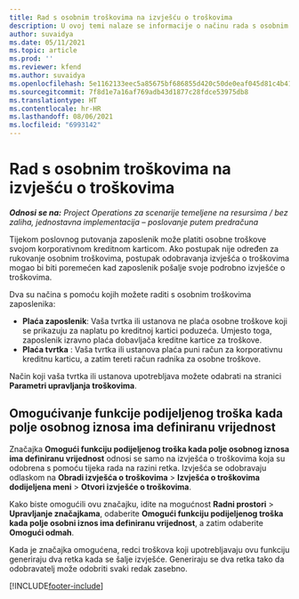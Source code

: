 ```yaml
---
title: Rad s osobnim troškovima na izvješću o troškovima
description: U ovoj temi nalaze se informacije o načinu rada s osobnim troškovima zaposlenih za putovanja u poslovne svrhe.
author: suvaidya
ms.date: 05/11/2021
ms.topic: article
ms.prod: ''
ms.reviewer: kfend
ms.author: suvaidya
ms.openlocfilehash: 5e1162133eec5a85675bf686855d420c50de0eaf045d81c4b417b6fe66ee19fe
ms.sourcegitcommit: 7f8d1e7a16af769adb43d1877c28fdce53975db8
ms.translationtype: HT
ms.contentlocale: hr-HR
ms.lasthandoff: 08/06/2021
ms.locfileid: "6993142"
---
```

# <a name="work-with-personal-expenses-on-an-expense-report"></a>Rad s osobnim troškovima na izvješću o troškovima

_**Odnosi se na:** Project Operations za scenarije temeljene na resursima / bez zaliha, jednostavna implementacija – poslovanje putem predračuna_

Tijekom poslovnog putovanja zaposlenik može platiti osobne troškove svojom korporativnom kreditnom karticom. Ako postupak nije određen za rukovanje osobnim troškovima, postupak odobravanja izvješća o troškovima mogao bi biti poremećen kad zaposlenik pošalje svoje podrobno izvješće o troškovima.

Dva su načina s pomoću kojih možete raditi s osobnim troškovima zaposlenika:

  - **Plaća zaposlenik**: Vaša tvrtka ili ustanova ne plaća osobne troškove koji se prikazuju za naplatu po kreditnoj kartici poduzeća. Umjesto toga, zaposlenik izravno plaća dobavljača kreditne kartice za troškove. 
  - **Plaća tvrtka** : Vaša tvrtka ili ustanova plaća puni račun za korporativnu kreditnu karticu, a zatim tereti račun radnika za osobne troškove.

Način koji vaša tvrtka ili ustanova upotrebljava možete odabrati na stranici **Parametri upravljanja troškovima**.


## <a name="enable-split-expense-function-when-personal-amount-field-has-value-defined"></a>Omogućivanje funkcije podijeljenog troška kada polje osobnog iznosa ima definiranu vrijednost

Značajka **Omogući funkciju podijeljenog troška kada polje osobnog iznosa ima definiranu vrijednost** odnosi se samo na izvješća o troškovima koja su odobrena s pomoću tijeka rada na razini retka. Izvješća se odobravaju odlaskom na **Obradi izvješća o troškovima** > **Izvješća o troškovima dodijeljena meni** > **Otvori izvješće o troškovima**. 

Kako biste omogućili ovu značajku, idite na mogućnost **Radni prostori** > **Upravljanje značajkama**, odaberite **Omogući funkciju podijeljenog troška kada polje osobni iznos ima definiranu vrijednost**, a zatim odaberite **Omogući odmah**. 

Kada je značajka omogućena, redci troškova koji upotrebljavaju ovu funkciju generiraju dva retka kada se šalje izvješće. Generiraju se dva retka tako da odobravatelj može odobriti svaki redak zasebno.


[!INCLUDE[footer-include](../includes/footer-banner.md)]

